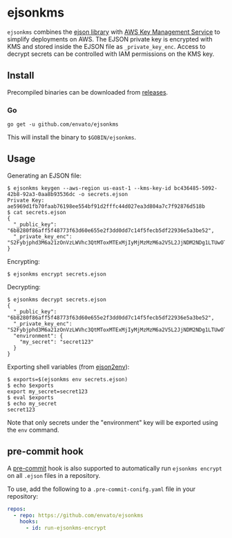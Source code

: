 # ejsonkms

`ejsonkms` combines the [ejson library](https://github.com/Shopify/ejson) with [AWS Key Management
Service](https://aws.amazon.com/kms/) to simplify deployments on AWS. The EJSON private key is encrypted with
KMS and stored inside the EJSON file as `_private_key_enc`. Access to decrypt secrets can be controlled with IAM
permissions on the KMS key.

## Install

Precompiled binaries can be downloaded from [releases](https://github.com/envato/ejsonkms/releases).

### Go

```
go get -u github.com/envato/ejsonkms
```

This will install the binary to `$GOBIN/ejsonkms`.

## Usage

Generating an EJSON file:

```
$ ejsonkms keygen --aws-region us-east-1 --kms-key-id bc436485-5092-42b8-92a3-0aa8b93536dc -o secrets.ejson
Private Key: ae5969d1fb70faab76198ee554bf91d2fffc44d027ea3d804a7c7f92876d518b
$ cat secrets.ejson
{
  "_public_key": "6b8280f86aff5f48773f63d60e655e2f3dd0dd7c14f5fecb5df22936e5a3be52",
  "_private_key_enc": "S2Fybjphd3M6a21zOnVzLWVhc3QtMToxMTExMjIyMjMzMzM6a2V5L2JjNDM2NDg1LTUwOTItNDJiOC05MmEzLTBhYThiOTM1MzZkYwAAAAAycRX5OBx6xGuYOPAmDJ1FombB1lFybMP42s7PGmoa24bAesPMMZtI9V0w0p0lEgLeeSvYdsPuoPROa4bwnQxJB28eC6fHgfWgY7jgDWY9uP/tgzuWL3zuIaq+9Q=="
}
```

Encrypting:

```
$ ejsonkms encrypt secrets.ejson
```

Decrypting:

```
$ ejsonkms decrypt secrets.ejson
{
  "_public_key": "6b8280f86aff5f48773f63d60e655e2f3dd0dd7c14f5fecb5df22936e5a3be52",
  "_private_key_enc": "S2Fybjphd3M6a21zOnVzLWVhc3QtMToxMTExMjIyMjMzMzM6a2V5L2JjNDM2NDg1LTUwOTItNDJiOC05MmEzLTBhYThiOTM1MzZkYwAAAAAycRX5OBx6xGuYOPAmDJ1FombB1lFybMP42s7PGmoa24bAesPMMZtI9V0w0p0lEgLeeSvYdsPuoPROa4bwnQxJB28eC6fHgfWgY7jgDWY9uP/tgzuWL3zuIaq+9Q==",
  "environment": {
    "my_secret": "secret123"
  }
}
```

Exporting shell variables (from [ejson2env](https://github.com/Shopify/ejson2env)):

```
$ exports=$(ejsonkms env secrets.ejson)
$ echo $exports
export my_secret=secret123
$ eval $exports
$ echo my_secret
secret123
```

Note that only secrets under the "environment" key will be exported using the `env` command.

## pre-commit hook

A [pre-commit](https://pre-commit.com/) hook is also supported to automatically run `ejsonkms encrypt` on all `.ejson` files in a repository.

To use, add the following to a `.pre-commit-conifg.yaml` file in your repository:

```yaml
repos:
  - repo: https://github.com/envato/ejsonkms
    hooks:
      - id: run-ejsonkms-encrypt
```